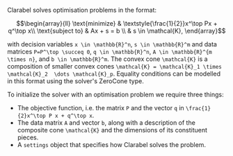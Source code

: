 Clarabel solves optimisation problems in the format:
```math
\begin{array}{ll} \text{minimize} & \textstyle{\frac{1}{2}}x^\top Px + q^\top x\\ \text{subject to} & Ax + s = b \\ & s \in \mathcal{K}, \end{array}
```

with decision variables ``x \in \mathbb{R}^n``, ``s \in \mathbb{R}^m`` and data matrices ``P=P^\top \succeq 0``, ``q \in \mathbb{R}^n``, ``A \in \mathbb{R}^{m \times n}``, and ``b \in \mathbb{R}^m``.  The convex cone ``\mathcal{K}``
is a composition of smaller convex cones ``\mathcal{K} = \mathcal{K}_1 \times \mathcal{K}_2  \dots \mathcal{K}_p``.   Equality conditions can be modelled in this format using the solver's ZeroCone type.  

To initialize the solver with an optimisation problem we require three things:
* The objective function, i.e. the matrix `P` and the vector `q` in ``\frac{1}{2}x^\top P x + q^\top x``.
* The data matrix `A` and vector `b`, along with a description of the composite cone `\mathcal{K}` and the dimensions of its constituent pieces.
* A `settings` object that specifies how Clarabel solves the problem.
